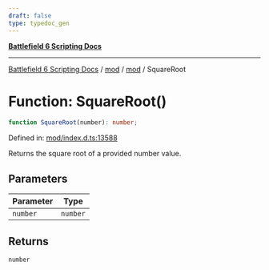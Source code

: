 ```yaml
---
draft: false
type: typedoc_gen
---
```


[**Battlefield 6 Scripting Docs**](../../../_index.md)

***

[Battlefield 6 Scripting Docs](../../../_index.md) / [mod](../../_index.md) / [mod](../_index.md) / SquareRoot

# Function: SquareRoot()

```ts
function SquareRoot(number): number;
```

Defined in: [mod/index.d.ts:13588](https://github.com/battlefield-portal-community/portal-docs/blob/6d87e21c5922a3efb03c634dbe98e5fe6e797672/generators/santiago/mod/index.d.ts#L13588)

Returns the square root of a provided number value.

## Parameters

| Parameter | Type |
| ------ | ------ |
| `number` | `number` |

## Returns

`number`
